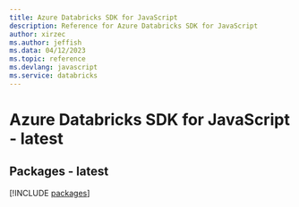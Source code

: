 ```yaml
---
title: Azure Databricks SDK for JavaScript
description: Reference for Azure Databricks SDK for JavaScript
author: xirzec
ms.author: jeffish
ms.data: 04/12/2023
ms.topic: reference
ms.devlang: javascript
ms.service: databricks
---
```

# Azure Databricks SDK for JavaScript - latest
## Packages - latest
[!INCLUDE [packages](databricks-index.md)]